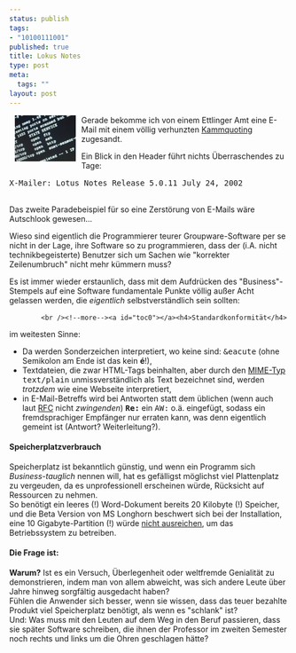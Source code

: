 ```yaml
--- 
status: publish
tags: 
- "10100111001"
published: true
title: Lokus Notes
type: post
meta: 
  tags: ""
layout: post
---
```

<p><img width="110" height="83" border="0" hspace="10" align="left" src="/media/wp/nmap-klein.serendipityThumb.jpg" alt=""  />Gerade bekomme ich von einem Ettlinger Amt eine E-Mail mit einem völlig verhunzten <a target="_BLANK" href="http://www.springstubbe.net/usenet/quote.htm#kammq" title="http://www.springstubbe.net/usenet/quote.htm#kammq" onmouseover="window.status='http://www.springstubbe.net/usenet/quote.htm#kammq';return true;" onmouseout="window.status='';return true;">Kammquoting</a> zugesandt.</p>

<p>Ein Blick in den Header führt nichts Überraschendes zu Tage:<br />
<blockquote></blockquote></p>

<p><tt>X-Mailer: Lotus Notes Release 5.0.11  July 24, 2002</tt></p>


<br />
Das zweite Paradebeispiel für so eine Zerstörung von E-Mails wäre Autschlook gewesen...<p>Wieso sind eigentlich die Programmierer teurer Groupware-Software per se nicht in der Lage, ihre Software so zu programmieren, dass der (i.A. nicht technikbegeisterte) Benutzer sich um Sachen wie &quot;korrekter Zeilenumbruch&quot; nicht mehr kümmern muss?</p>

<p>Es ist immer wieder erstaunlich, dass mit dem Aufdrücken des &quot;Business&quot;-Stempels auf eine Software fundamentale Punkte völlig außer Acht gelassen werden, die <i>eigentlich</i> selbstverständlich sein sollten:</p>


            <br /><!--more--><a id="toc0"></a><h4>Standardkonformität</h4>
<p>im weitesten Sinne: <br />
<ul>
    <li>Da werden Sonderzeichen interpretiert, wo keine sind: <tt>&amp;eacute</tt> (ohne Semikolon am Ende ist das kein <b>é</b>!), </li>
    <li>Textdateien, die zwar HTML-Tags beinhalten, aber durch den <a target="_BLANK" href="http://de.wikipedia.org/wiki/MIME-Typ" title="http://de.wikipedia.org/wiki/MIME-Typ" onmouseover="window.status='http://de.wikipedia.org/wiki/MIME-Typ';return true;" onmouseout="window.status='';return true;">MIME-Typ</a> <tt>text/plain</tt> unmissverständlich als Text bezeichnet sind, werden <i>trotzdem</i> wie eine Webseite interpretiert,</li>
    <li>in E-Mail-Betreffs wird bei Antworten statt dem üblichen (wenn auch laut <a target="_BLANK" href="http://www.rfc-editor.org/rfc/rfc2822.txt" title="http://www.rfc-editor.org/rfc/rfc2822.txt" onmouseover="window.status='http://www.rfc-editor.org/rfc/rfc2822.txt';return true;" onmouseout="window.status='';return true;">RFC</a> nicht <i>zwingenden</i>) <b><tt>Re:</tt></b> ein <tt>AW:</tt> o.ä. eingefügt, sodass ein fremdsprachiger Empfänger nur erraten kann, was denn eigentlich gemeint ist (Antwort? Weiterleitung?).</li>
</ul>
</p>

<a id="toc1"></a><h4>Speicherplatzverbrauch</h4>
<p>Speicherplatz ist bekanntlich günstig, und wenn ein Programm sich <i>Business-tauglich</i> nennen will, hat es gefälligst möglichst viel Plattenplatz zu vergeuden, da es unprofessionell erscheinen würde, Rücksicht auf Ressourcen zu nehmen.<br />
So benötigt ein leeres (!) Word-Dokument bereits 20 Kilobyte (!) Speicher, und die Beta Version von MS Longhorn beschwert sich bei der Installation, eine 10 Gigabyte-Partition (!) würde <a target="_BLANK" href="http://fredericiana.de/archives/49-Bescheidenheit-ist-eine-Zier.html" title="http://fredericiana.de/archives/49-Bescheidenheit-ist-eine-Zier.html" onmouseover="window.status='http://fredericiana.de/archives/49-Bescheidenheit-ist-eine-Zier.html';return true;" onmouseout="window.status='';return true;">nicht ausreichen</a>, um das Betriebssystem zu betreiben.</p>

<a id="toc2"></a><h4>Die Frage ist:</h4>
<p><b>Warum?</b> Ist es ein Versuch, Überlegenheit oder weltfremde Genialität zu demonstrieren, indem man von allem abweicht, was sich andere Leute über Jahre hinweg sorgfältig ausgedacht haben?<br />
Fühlen die Anwender sich besser, wenn sie wissen, dass das teuer bezahlte Produkt viel Speicherplatz benötigt, als wenn es &quot;schlank&quot; ist?<br />
Und: Was muss mit den Leuten auf dem Weg in den Beruf passieren, dass sie später Software schreiben, die ihnen der Professor im zweiten Semester noch rechts und links um die Ohren geschlagen hätte?</p>
